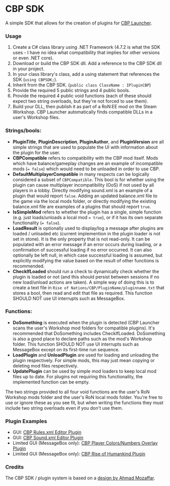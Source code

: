 # CBP SDK
A simple SDK that allows for the creation of plugins for [CBP Launcher](https://github.com/MHLoppy/CBP-Launcher).

### Usage
1) Create a C# class library using .NET Framework (4.7.2 is what the SDK uses - I have no idea what compatibility that implies for other versions or even .NET core).
2) Download or build the CBP SDK dll. Add a reference to the CBP SDK dll in your project.
3) In your class library's class, add a using statement that references the SDK (`using CBPSDK;`).
4) Inherit from the CBP SDK. (`public class ClassName : IPluginCBP`)
5) Provide the required 5 public strings and 4 public bools.
6) Provide the required 4 public void functions (each of these should expect two string overloads, but they're not forced to use them).
7) Build your DLL, then publish it as part of a RoN:EE mod on the Steam Workshop. CBP Launcher automatically finds compatible DLLs in a user's Workshop files.

### Strings/bools:
* **PluginTitle**, **PluginDescription**, **PluginAuthor**, and **PluginVersion** are all simple strings that are used to populate the UI with information about the plugin for the user.
* **CBPCompatible** refers to compatibility with the CBP mod itself. Mods which have balance/gameplay changes are an example of incompatible mods (`= false`) which would need to be unloaded in order to use CBP.
* **DefaultMultiplayerCompatible** in many respects can be logically considered a subset of `CBPCompatible`. This bool is for whether using the plugin can cause multiplayer incompatibility (OoS) if not used by all players in a lobby. Directly modifying sound.xml is an example of a plugin that would report `false`. Adding an updated balance.xml file to the game via the local mods folder, or directly modifying the existing balance.xml file are examples of a plugins that should report `true`.
* **IsSimpleMod** refers to whether the plugin has a single, simple function (e.g. just loads/unloads a local mod `= true`), or if it has its own separate functionality (`= false`).
* **LoadResult** is optionally used to display/log a message after plugins are loaded / unloaded etc (current implemention in the plugin loader is not set in stone). It is the only property that is not read-only. It can be populated with an error message if an error occurs during loading, or a confirmation of successful loading if no error occurred. It can also optionally be left null, in which case successful loading is assumed, but explicitly modifying the value based on the result of other functions is recommended.
* **CheckIfLoaded** should run a check to dynamically check whether the plugin is loaded or not (and this should persist between sessions if no new load/unload actions are taken). A simple way of doing this is to create a text file in `Rise of Nations/CBP/PluginName/pluginname.txt` that stores a bool, then read and edit that file as required. This function SHOULD NOT use UI interrupts such as MessageBox.

### Functions:
* **DoSomething** is executed when the plugin is detected (CBP Launcher scans the user's Workshop mod folders for compatible plugins). It's recommended that DoSomething includes CheckIfLoaded. DoSomething is also a good place to declare paths such as the mod's Workshop folder. This function SHOULD NOT use UI interrupts such as MessageBox except on its first-time run sequence.
* **LoadPlugin** and **UnloadPlugin** are used for loading and unloading the plugin respectively. For simple mods, this may just mean copying or deleting mod files respectively.
* **UpdatePlugin** can be used by simple mod loaders to keep local mod files up to date. For plugins not requiring this functionality, the implemented function can be empty.

The two strings provided to all four void functions are the user's RoN Workshop mods folder and the user's RoN local mods folder. You're free to use or ignore these as you see fit, but when writing the functions they must include two string overloads even if you don't use them.

### Plugin Examples
* GUI: [CBP Rules.xml Editor Plugin](https://github.com/MHLoppy/CBP-RE-Plugin)
* GUI: [CBP Sound.xml Editor Plugin](https://github.com/MHLoppy/CBP-SE-Plugin)
* Limited GUI (MessageBox only): [CBP Player Colors/Numbers Overlay Plugin](https://github.com/MHLoppy/CBP-PCN-Plugin)
* Limited GUI (MessageBox only): [CBP Rise of Humankind Plugin](https://github.com/MHLoppy/CBP-RoH-Plugin)

### Credits
The CBP SDK / plugin system is based on a [design by Ahmad Mozaffar](https://github.com/aksoftware98/pluginssystem/).
